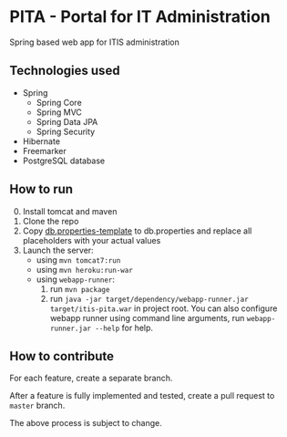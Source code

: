 # PITA - Portal for IT Administration

Spring based web app for ITIS administration

## Technologies used

- Spring
    - Spring Core
    - Spring MVC
    - Spring Data JPA
    - Spring Security
- Hibernate
- Freemarker
- PostgreSQL database

## How to run

0. Install tomcat and maven
1. Clone the repo
2. Copy [db.properties-template](./src/main/resources/db.properties-template) to db.properties and replace all placeholders with your actual values
3. Launch the server:
    - using `mvn tomcat7:run`
    - using `mvn heroku:run-war`
    - using `webapp-runner`:
        1. run `mvn package`
        2. run `java -jar target/dependency/webapp-runner.jar target/itis-pita.war` in project root. 
            You can also configure webapp runner using command line arguments, run `webapp-runner.jar --help` for help. 


## How to contribute

For each feature, create a separate branch.

After a feature is fully implemented and tested, 
create a pull request to `master` branch.

The above process is subject to change.
